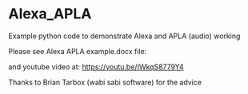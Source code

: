 # Alexa_APLA

Example python code to demonstrate Alexa and APLA (audio) working

Please see Alexa APLA example.docx file:


and youtube video at: https://youtu.be/IWkqS8779Y4

Thanks to Brian Tarbox (wabi sabi software) for the advice
